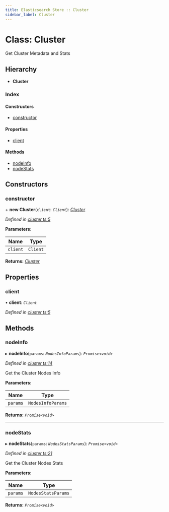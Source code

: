 ```yaml
---
title: Elasticsearch Store :: Cluster
sidebar_label: Cluster
---
```


# Class: Cluster

Get Cluster Metadata and Stats

## Hierarchy

* **Cluster**

### Index

#### Constructors

* [constructor](cluster.md#constructor)

#### Properties

* [client](cluster.md#client)

#### Methods

* [nodeInfo](cluster.md#nodeinfo)
* [nodeStats](cluster.md#nodestats)

## Constructors

###  constructor

\+ **new Cluster**(`client`: *`Client`*): *[Cluster](cluster.md)*

*Defined in [cluster.ts:5](https://github.com/terascope/teraslice/blob/e7b0edd3/packages/elasticsearch-store/src/cluster.ts#L5)*

**Parameters:**

Name | Type |
------ | ------ |
`client` | `Client` |

**Returns:** *[Cluster](cluster.md)*

## Properties

###  client

• **client**: *`Client`*

*Defined in [cluster.ts:5](https://github.com/terascope/teraslice/blob/e7b0edd3/packages/elasticsearch-store/src/cluster.ts#L5)*

## Methods

###  nodeInfo

▸ **nodeInfo**(`params`: *`NodesInfoParams`*): *`Promise<void>`*

*Defined in [cluster.ts:14](https://github.com/terascope/teraslice/blob/e7b0edd3/packages/elasticsearch-store/src/cluster.ts#L14)*

Get the Cluster Nodes Info

**Parameters:**

Name | Type |
------ | ------ |
`params` | `NodesInfoParams` |

**Returns:** *`Promise<void>`*

___

###  nodeStats

▸ **nodeStats**(`params`: *`NodesStatsParams`*): *`Promise<void>`*

*Defined in [cluster.ts:21](https://github.com/terascope/teraslice/blob/e7b0edd3/packages/elasticsearch-store/src/cluster.ts#L21)*

Get the Cluster Nodes Stats

**Parameters:**

Name | Type |
------ | ------ |
`params` | `NodesStatsParams` |

**Returns:** *`Promise<void>`*
